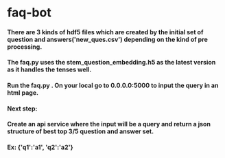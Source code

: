 # faq-bot

#### There are 3 kinds of hdf5 files which are created by the initial set of question and answers('new_ques.csv') depending on the kind of pre processing.
#### The faq.py uses the stem_question_embedding.h5 as the latest version as it handles the tenses well.

#### Run the faq.py . On your local go to 0.0.0.0:5000 to input the query in an html page.

#### Next step:
#### Create an api service where the input will be a query and return a json structure of best top 3/5 question and answer set.
#### Ex: {'q1':'a1', 'q2':'a2'}